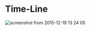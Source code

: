 # Time-Line
![screenshot from 2015-12-19 13 24 05](https://cloud.githubusercontent.com/assets/10550810/11911789/4a36acd2-a654-11e5-9b41-92dce94c1d3a.png)
